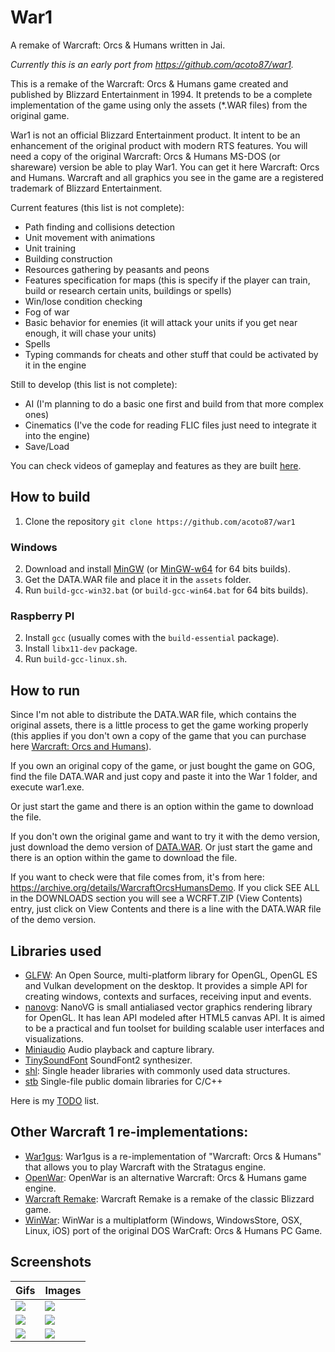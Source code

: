 # War1

A remake of Warcraft: Orcs & Humans written in Jai.

_Currently this is an early port from https://github.com/acoto87/war1._

This is a remake of the Warcraft: Orcs & Humans game created and published by Blizzard Entertainment in 1994. It pretends to be a complete implementation of the game using only the assets (*.WAR files) from the original game.

War1 is not an official Blizzard Entertainment product. It intent to be an enhancement of the original product with modern RTS features. You will need a copy of the original Warcraft: Orcs & Humans MS-DOS (or shareware) version be able to play War1. You can get it here Warcraft: Orcs and Humans. Warcraft and all graphics you see in the game are a registered trademark of Blizzard Entertainment.

Current features (this list is not complete):

* Path finding and collisions detection
* Unit movement with animations
* Unit training
* Building construction
* Resources gathering by peasants and peons
* Features specification for maps (this is specify if the player can train, build or research certain units, buildings or spells)
* Win/lose condition checking
* Fog of war
* Basic behavior for enemies (it will attack your units if you get near enough, it will chase your units)
* Spells
* Typing commands for cheats and other stuff that could be activated by it in the engine

Still to develop (this list is not complete):

* AI (I'm planning to do a basic one first and build from that more complex ones)
* Cinematics (I've the code for reading FLIC files just need to integrate it into the engine)
* Save/Load

You can check videos of gameplay and features as they are built [here](https://www.youtube.com/playlist?list=PLgN8fwyHpZaY42SjuwAQ4MPJ1rD9w1Kym).

## How to build

1. Clone the repository `git clone https://github.com/acoto87/war1`

### Windows

2. Download and install [MinGW](http://www.mingw.org/) (or [MinGW-w64](http://mingw-w64.org) for 64 bits builds).
3. Get the DATA.WAR file and place it in the `assets` folder.
4. Run `build-gcc-win32.bat` (or `build-gcc-win64.bat` for 64 bits builds).

### Raspberry PI

2. Install `gcc` (usually comes with the `build-essential` package).
3. Install `libx11-dev` package.
4. Run `build-gcc-linux.sh`.

## How to run

Since I'm not able to distribute the DATA.WAR file, which contains the original assets, there is a little process to get the game working properly (this applies if you don't own a copy of the game that you can purchase here [Warcraft: Orcs and Humans](https://www.gog.com/game/warcraft_orcs_and_humans)).

If you own an original copy of the game, or just bought the game on GOG, find the file DATA.WAR and just copy and paste it into the War 1 folder, and execute war1.exe.

Or just start the game and there is an option within the game to download the file.

If you don't own the original game and want to try it with the demo version, just download the demo version of [DATA.WAR](https://archive.org/download/WarcraftOrcsHumansDemo/WCRFT.ZIP/DEMODATA%2FDATA.WAR). Or just start the game and there is an option within the game to download the file.

If you want to check were that file comes from, it's from here: https://archive.org/details/WarcraftOrcsHumansDemo. If you click SEE ALL in the DOWNLOADS section you will see a WCRFT.ZIP (View Contents) entry, just click on View Contents and there is a line with the DATA.WAR file of the demo version.

## Libraries used

* [GLFW](https://www.glfw.org/): An Open Source, multi-platform library for OpenGL, OpenGL ES and Vulkan development on the desktop. It provides a simple API for creating windows, contexts and surfaces, receiving input and events.
* [nanovg](https://github.com/memononen/nanovg): NanoVG is small antialiased vector graphics rendering library for OpenGL. It has lean API modeled after HTML5 canvas API. It is aimed to be a practical and fun toolset for building scalable user interfaces and visualizations.
* [Miniaudio](https://github.com/dr-soft/miniaudio) Audio playback and capture library.
* [TinySoundFont](https://github.com/schellingb/TinySoundFont) SoundFont2 synthesizer.
* [shl](https://github.com/acoto87/shl): Single header libraries with commonly used data structures.
* [stb](https://github.com/nothings/stb) Single-file public domain libraries for C/C++

Here is my [TODO](https://github.com/acoto87/war1/blob/master/todo.md) list.

## Other Warcraft 1 re-implementations:

* [War1gus](https://wargus.github.io/war1gus.html): War1gus is a re-implementation of "Warcraft: Orcs & Humans" that allows you to play Warcraft with the Stratagus engine.
* [OpenWar](https://phix.itch.io/openwar): OpenWar is an alternative Warcraft: Orcs & Humans game engine.
* [Warcraft Remake](http://www.b3dgs.com/v7/page.php?lang=en&section=warcraft_remake): Warcraft Remake is a remake of the classic Blizzard game.
* [WinWar](https://github.com/CAMongrel/WinWar): WinWar is a multiplatform (Windows, WindowsStore, OSX, Linux, iOS) port of the original DOS WarCraft: Orcs & Humans PC Game.

## Screenshots

Gifs                      |  Images
------------------------- | -------------------------
![](https://github.com/acoto87/war1/blob/master/pics/gif1.gif) | ![](https://github.com/acoto87/war1/blob/master/pics/pic1.png)
![](https://github.com/acoto87/war1/blob/master/pics/gif2.gif) | ![](https://github.com/acoto87/war1/blob/master/pics/pic2.png)
![](https://github.com/acoto87/war1/blob/master/pics/gif3.gif) | ![](https://github.com/acoto87/war1/blob/master/pics/pic3.png)